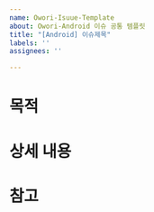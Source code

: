 ```yaml
---
name: Owori-Isuue-Template
about: Owori-Android 이슈 공통 템플릿
title: "[Android] 이슈제목"
labels: ''
assignees: ''

---
```


# 목적

# 상세 내용

# 참고
